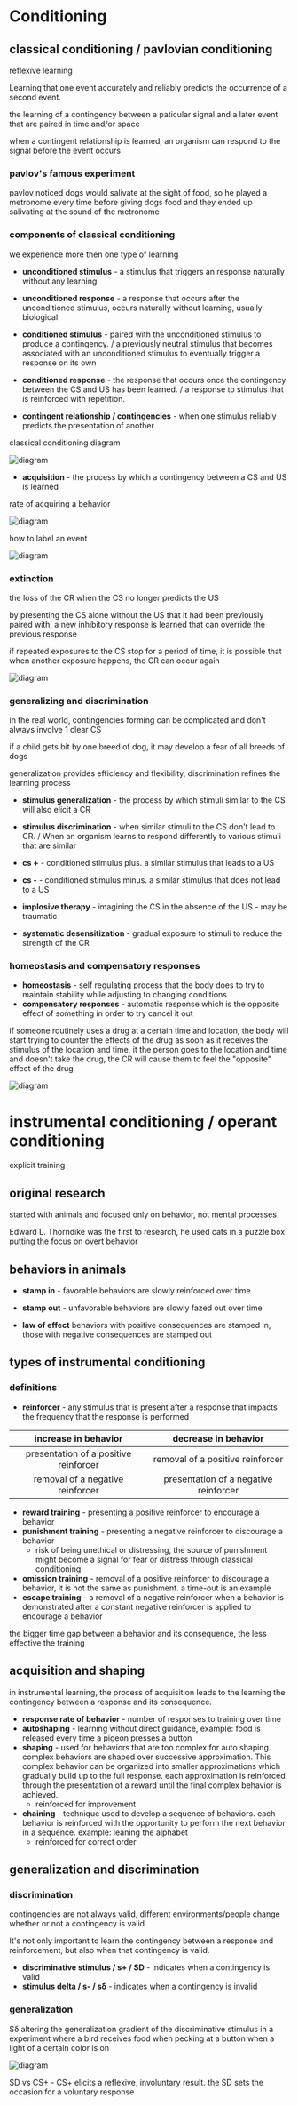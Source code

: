 # Conditioning

## classical conditioning / pavlovian conditioning
reflexive learning

Learning that one event accurately and reliably predicts the occurrence of a second event.

the learning of a contingency between a paticular signal and a later event that are paired in time and/or space

when a contingent relationship is learned, an organism can respond to the signal before the event occurs

### pavlov's famous experiment
pavlov noticed dogs would salivate at the sight of food, so he played a metronome every time before giving dogs food and they ended up salivating at the sound of the metronome

### components of classical conditioning 

we experience more then one type of learning
- **unconditioned stimulus** - a stimulus that triggers an response naturally without any learning
- **unconditioned response** - a response that occurs after the unconditioned stimulus, occurs naturally without learning, usually biological

- **conditioned stimulus** - paired with the unconditioned stimulus to produce a contingency. / a previously neutral stimulus that becomes associated with an unconditioned stimulus to eventually trigger a response on its own
- **conditioned response** - the response that occurs once the contingency between the CS and US has been learned. / a response to stimulus that is reinforced with repetition.
- **contingent relationship / contingencies** - when one stimulus reliably predicts the presentation of another

classical conditioning diagram

![diagram](./media/2_conditioning_1.png)

- **acquisition** - the process by which a contingency between a CS and US is learned

rate of acquiring a behavior 

![diagram](./media/2_conditioning_2.png)

how to label an event 

![diagram](./media/2_conditioning_3.png)

### extinction
the loss of the CR when the CS no longer predicts the US

by presenting the CS alone without the US that it had been previously paired with, a new inhibitory response is learned that can override the previous response

if repeated exposures to the CS stop for a period of time, it is possible that when another exposure happens, the CR can occur again

![diagram](./media/2_conditioning_4.png)


### generalizing and discrimination
in the real world, contingencies forming can be complicated and don't always involve 1 clear CS

if a child gets bit by one breed of dog, it may develop a fear of all breeds of dogs

generalization provides efficiency and flexibility, discrimination refines the learning process

- **stimulus generalization** - the process by which stimuli similar to the CS will also elicit a CR
- **stimulus discrimination** - when similar stimuli to the CS don't lead to CR. / When an organism learns to respond differently to various stimuli that are similar
- **cs +** - conditioned stimulus plus. a similar stimulus that leads to a US
- **cs -** - conditioned stimulus minus. a similar stimulus that does not lead to a US

- **implosive therapy** - imagining the CS in the absence of the US - may be traumatic
- **systematic desensitization** - gradual exposure to stimuli to reduce the strength of the CR

### homeostasis and compensatory responses

- **homeostasis** - self regulating process that the body does to try to maintain stability while adjusting to changing conditions
- **compensatory responses** - automatic response which is the opposite effect of something in order to try cancel it out

if someone routinely uses a drug at a certain time and location, the body will start trying to counter the effects of the drug as soon as it receives the stimulus of the location and time, it the person goes to the location and time and doesn't take the drug, the CR will cause them to feel the "opposite" effect of the drug

![diagram](./media/2_conditioning_5.png)


# instrumental conditioning / operant conditioning
explicit training


## original research
started with animals and focused only on behavior, not mental processes

Edward L. Thorndike was the first to research, he used cats in a puzzle box putting the focus on overt behavior

## behaviors in animals
- **stamp in** - favorable behaviors are slowly reinforced over time
- **stamp out** - unfavorable behaviors are slowly fazed out over time

- **law of effect** behaviors with positive consequences are stamped in, those with negative consequences are stamped out

## types of instrumental conditioning

### definitions
- **reinforcer** - any stimulus that is present after a response that impacts the frequency that the response is performed

increase in behavior | decrease in behavior 
:---: | :---: 
presentation of a positive reinforcer | removal of a positive reinforcer
removal of a negative reinforcer | presentation of a negative reinforcer

- **reward training** - presenting a positive reinforcer to encourage a behavior
- **punishment training** - presenting a negative reinforcer to discourage a behavior
    - risk of being unethical or distressing, the source of punishment might become a signal for fear or distress through classical conditioning
- **omission training** - removal of a positive reinforcer to discourage a behavior, it is not the same as punishment. a time-out is an example
- **escape training** - a removal of a negative reinforcer when a behavior is demonstrated after a constant negative reinforcer is applied to encourage a behavior 

the bigger time gap between a behavior and its consequence, the less effective the training

## acquisition and shaping
in instrumental learning, the process of acquisition leads to the learning the contingency between a response and its consequence.

- **response rate of behavior** - number of responses to training over time
- **autoshaping** - learning without direct guidance, example: food is released every time a pigeon presses a button
- **shaping** - used for behaviors that are too complex for auto shaping. complex behaviors are shaped over successive approximation. This complex behavior can be organized into smaller approximations which gradually build up to the full response. each approximation is reinforced through the presentation of a reward until the final complex behavior is achieved.
    - reinforced for improvement
- **chaining** - technique used to develop a sequence of behaviors. each behavior is reinforced with the opportunity to perform the next behavior in a sequence. example: leaning the alphabet
    - reinforced for correct order

## generalization and discrimination

### discrimination
contingencies are not always valid, different environments/people change whether or not a contingency is valid

It's not only important to learn the contingency between a response and reinforcement, but also when that contingency is valid.

- **discriminative stimulus / s+ / SD** - indicates when a contingency is valid
- **stimulus delta / s- / sδ** - indicates when a contingency is invalid

### generalization

Sδ altering the generalization gradient of the discriminative stimulus in a experiment where a bird receives food when pecking at a button when a light of a certain color is on

![diagram](./media/2_conditioning_6.png)

SD vs CS+ - CS+ elicits a reflexive, involuntary result. the SD sets the occasion for a voluntary response